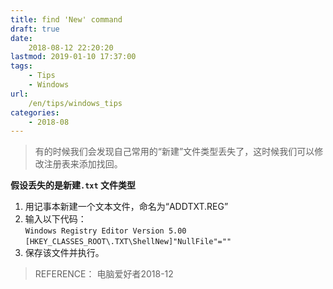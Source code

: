 ```yaml
---
title: find 'New' command
draft: true
date: 
    2018-08-12 22:20:20
lastmod: 2019-01-10 17:37:00
tags:
    - Tips
    - Windows
url:
    /en/tips/windows_tips
categories:
    - 2018-08
---
```


> 有的时候我们会发现自己常用的“新建”文件类型丢失了，这时候我们可以修改注册表来添加找回。

**假设丢失的是新建`.txt` 文件类型**     
1. 用记事本新建一个文本文件，命名为“ADDTXT.REG”     
2. 输入以下代码：      
`Windows Registry Editor Version 5.00`          
`[HKEY_CLASSES_ROOT\.TXT\ShellNew]"NullFile"=""`        
3. 保存该文件并执行。        

>REFERENCE： 
电脑爱好者2018-12
